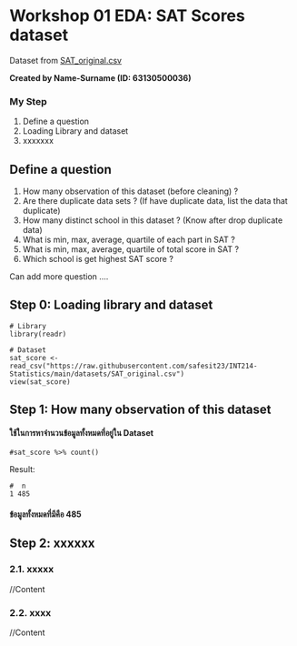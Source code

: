 # Workshop 01 EDA: SAT Scores dataset

Dataset from [SAT_original.csv](https://raw.githubusercontent.com/safesit23/INT214-Statistics/main/datasets/SAT_original.csv)

**Created by Name-Surname (ID: 63130500036)**

### My Step
1. Define a question
2. Loading Library and dataset
3. xxxxxxx

## Define a question

1. How many observation of this dataset (before cleaning) ?
2. Are there duplicate data sets ? (If have duplicate data, list the data that duplicate)
3. How many distinct school in this dataset ? (Know after drop duplicate data)
4. What is min, max, average, quartile of each part in SAT ?
5. What is min, max, average, quartile of total score in SAT ?
6. Which school is get highest SAT score ?

Can add more question ....

## Step 0: Loading library and dataset

```
# Library
library(readr)

# Dataset
sat_score <- read_csv("https://raw.githubusercontent.com/safesit23/INT214-Statistics/main/datasets/SAT_original.csv")
view(sat_score)
```

## Step 1: How many observation of this dataset

#### ใช้ในการหาจำนวนข้อมูลทั้งหมดที่อยู่ใน Dataset 

```
#sat_score %>% count()
```

Result:

```
#  n
1 485
```
#### ข้อมูลทั้งหมดที่มีคือ 485 



## Step 2: xxxxxx

### 2.1. xxxxx
//Content

### 2.2. xxxx
//Content
